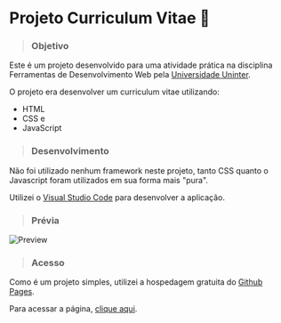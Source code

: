 # Projeto Curriculum Vitae :pencil:

> ### Objetivo

Este é um projeto desenvolvido para uma atividade prática na disciplina Ferramentas de Desenvolvimento Web pela [Universidade Uninter](https://www.uninter.com).

O projeto era desenvolver um curriculum vitae utilizando:

- HTML 
- CSS e 
- JavaScript

> ### Desenvolvimento

Não foi utilizado nenhum framework neste projeto, tanto CSS quanto o Javascript foram utilizados em sua forma mais "pura".

Utilizei o [Visual Studio Code](https://code.visualstudio.com/) para desenvolver a aplicação.

> ### Prévia

![Preview](https://github.com/vieirajunior-90/projeto-uninter-web/blob/master/img/preview.png?raw=true)

> ### Acesso

Como é um projeto simples, utilizei a hospedagem gratuita do [Github Pages](https://pages.github.com/).

Para acessar a página, [clique aqui](https://vieirajunior-90.github.io/projeto-uninter-web/).
